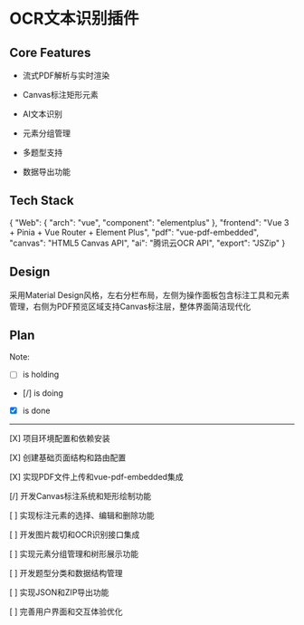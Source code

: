# OCR文本识别插件

## Core Features

- 流式PDF解析与实时渲染

- Canvas标注矩形元素

- AI文本识别

- 元素分组管理

- 多题型支持

- 数据导出功能

## Tech Stack

{
  "Web": {
    "arch": "vue",
    "component": "elementplus"
  },
  "frontend": "Vue 3 + Pinia + Vue Router + Element Plus",
  "pdf": "vue-pdf-embedded",
  "canvas": "HTML5 Canvas API",
  "ai": "腾讯云OCR API",
  "export": "JSZip"
}

## Design

采用Material Design风格，左右分栏布局，左侧为操作面板包含标注工具和元素管理，右侧为PDF预览区域支持Canvas标注层，整体界面简洁现代化

## Plan

Note: 

- [ ] is holding
- [/] is doing
- [X] is done

---

[X] 项目环境配置和依赖安装

[X] 创建基础页面结构和路由配置

[X] 实现PDF文件上传和vue-pdf-embedded集成

[/] 开发Canvas标注系统和矩形绘制功能

[ ] 实现标注元素的选择、编辑和删除功能

[ ] 开发图片裁切和OCR识别接口集成

[ ] 实现元素分组管理和树形展示功能

[ ] 开发题型分类和数据结构管理

[ ] 实现JSON和ZIP导出功能

[ ] 完善用户界面和交互体验优化
